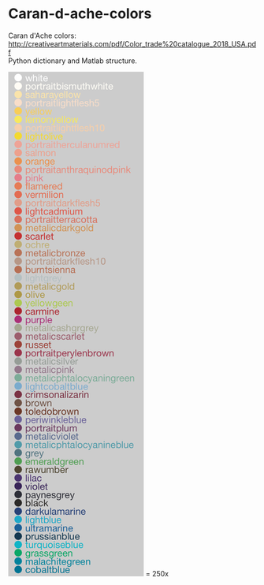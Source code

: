 # Caran-d-ache-colors
Caran d'Ache colors: http://creativeartmaterials.com/pdf/Color_trade%20catalogue_2018_USA.pdf \
Python dictionary and Matlab structure.

![alt text](https://raw.githubusercontent.com/pinheirochagas/Caran-d-ache-colors/master/cdcol.png) = 250x


